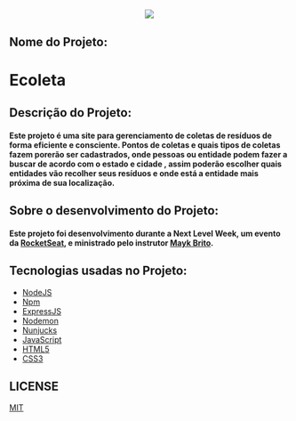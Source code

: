 <h1 align="center">
<img src="https://github.com/gibifyOfficial/Ecoleta/blob/master/public/assets/template-ecoleta.png">
</h1>

 ## Nome do Projeto:
 # Ecoleta
 ## Descrição do Projeto:
 #### Este projeto é uma site para gerenciamento de coletas de resíduos de forma eficiente e consciente. Pontos de coletas e quais tipos de coletas fazem porerão ser cadastrados, onde pessoas ou entidade podem fazer a buscar de acordo com o estado e cidade , assim poderão escolher quais entidades vão recolher seus resíduos e onde está a entidade mais próxima de sua localização.
 ## Sobre o desenvolvimento do Projeto:
 #### Este projeto foi desenvolvimento durante a Next Level Week, um evento da [RocketSeat](https://rocketseat.com.br/), e ministrado pelo instrutor [Mayk Brito](https://github.com/maykbrito).
 ## Tecnologias usadas no Projeto:
 * [NodeJS](https://nodejs.org/en/download/)
 * [Npm](https://www.npmjs.com/get-npm)
 * [ExpressJS](https://expressjs.com/)
 * [Nodemon](https://nodemon.io/)
 * [Nunjucks](https://mozilla.github.io/nunjucks/getting-started.html)
 * [JavaScript](https://www.javascript.com/)
 * [HTML5](https://developer.mozilla.org/en-US/docs/Web/Guide/HTML/HTML5) 
 * [CSS3](https://developer.mozilla.org/en-US/docs/Archive/CSS3) 
 
 ## LICENSE
 [MIT](https://github.com/gibifyOfficial/Ecoleta/blob/master/LICENSE)
  
